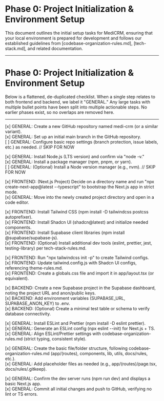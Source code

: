 # Phase 0: Project Initialization & Environment Setup

This document outlines the initial setup tasks for MediCRM, ensuring that your local environment is prepared for development and follows our established guidelines from [codebase-organization-rules.md], [tech-stack.md], and related documentation.

---

# Phase 0: Project Initialization & Environment Setup

Below is a flattened, de-duplicated checklist. When a single step relates to both frontend and backend, we label it "GENERAL." Any large tasks with multiple bullet points have been split into multiple actionable steps. No earlier phases exist, so no overlaps are removed here.

---

[x] GENERAL: Create a new GitHub repository named medi-crm (or a similar variant).  
[x] GENERAL: Set up an initial main branch in the GitHub repository.  
[ ] GENERAL: Configure basic repo settings (branch protection, issue labels, etc.) as needed. // SKIP FOR NOW

[x] GENERAL: Install Node.js (LTS version) and confirm via "node -v."  
[x] GENERAL: Install a package manager (npm, pnpm, or yarn).  
[ ] GENERAL: (Optional) Install a Node version manager (e.g., nvm). // SKIP FOR NOW

[x] FRONTEND: (Next.js Project) Decide on a directory name and run "npx create-next-app@latest --typescript" to bootstrap the Next.js app in strict mode.  
[x] GENERAL: Move into the newly created project directory and open in a code editor.

[x] FRONTEND: Install Tailwind CSS (npm install -D tailwindcss postcss autoprefixer).  
[x] FRONTEND: Install Shadcn UI (shadcn@latest) and initialize needed components.  
[x] FRONTEND: Install Supabase client libraries (npm install @supabase/supabase-js).  
[x] FRONTEND: (Optional) Install additional dev tools (eslint, prettier, jest, testing-library) per tech-stack-rules.md.

[x] FRONTEND: Run "npx tailwindcss init -p" to create Tailwind configs.  
[x] FRONTEND: Update tailwind.config.js with Shadcn UI configs, referencing theme-rules.md.  
[x] FRONTEND: Create a globals.css file and import it in app/layout.tsx (or equivalent).

[x] BACKEND: Create a new Supabase project in the Supabase dashboard, noting the project URL and anon/public keys.  
[x] BACKEND: Add environment variables (SUPABASE_URL, SUPABASE_ANON_KEY) to .env.  
[x] BACKEND: (Optional) Create a minimal test table or schema to verify database connectivity.

[x] GENERAL: Install ESLint and Prettier (npm install -D eslint prettier).  
[x] GENERAL: Generate an ESLint config (npx eslint --init) for Next.js + TS.  
[x] GENERAL: Align ESLint/Prettier settings with codebase-organization-rules.md (strict typing, consistent style).

[x] GENERAL: Create the basic file/folder structure, following codebase-organization-rules.md (app/(routes), components, lib, utils, docs/rules, etc.).  
[x] GENERAL: Add placeholder files as needed (e.g., app/(routes)/page.tsx, docs/rules/.gitkeep).

[x] GENERAL: Confirm the dev server runs (npm run dev) and displays a basic Next.js app.  
[x] GENERAL: Commit all initial changes and push to GitHub, verifying no lint or TS errors.
